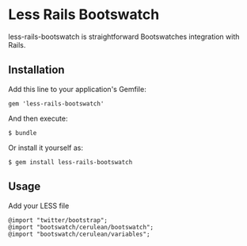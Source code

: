 # Less Rails Bootswatch

less-rails-bootswatch is straightforward Bootswatches integration with Rails.

## Installation

Add this line to your application's Gemfile:

    gem 'less-rails-bootswatch'

And then execute:

    $ bundle

Or install it yourself as:

    $ gem install less-rails-bootswatch

## Usage

Add your LESS file

    @import "twitter/bootstrap";
    @import "bootswatch/cerulean/bootswatch";
    @import "bootswatch/cerulean/variables";



